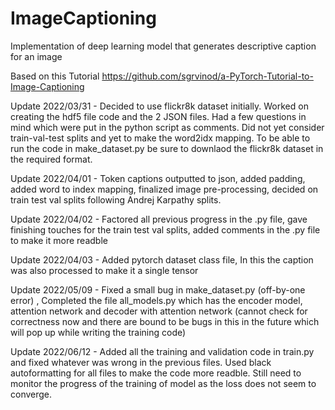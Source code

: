 # ImageCaptioning
Implementation of deep learning model that generates descriptive caption for an image

Based on this Tutorial https://github.com/sgrvinod/a-PyTorch-Tutorial-to-Image-Captioning

Update 2022/03/31 - Decided to use flickr8k dataset initially. Worked on creating the hdf5 file code and the 2 JSON files. Had a few questions in mind which were put in the python script as comments. Did not yet consider train-val-test splits and yet to make the word2idx mapping. To be able to run the code in make_dataset.py be sure to downlaod the flickr8k dataset in the required format.

Update 2022/04/01 - Token captions outputted to json, added padding, added word to index mapping, finalized image pre-processing,
decided on train test val splits following Andrej Karpathy splits.

Update 2022/04/02 - Factored all previous progress in the .py file, gave finishing touches for the train test val splits, added comments in the .py file to make it more readble

Update 2022/04/03 - Added pytorch dataset class file, In this the caption was also processed to make it a single tensor

Update 2022/05/09 - Fixed a small bug in make_dataset.py (off-by-one error) , Completed the file all_models.py which has the encoder model, attention network and decoder with attention network (cannot check for correctness now and there are bound to be bugs in this in the future which will pop up while writing the training code)

Update 2022/06/12 - Added all the training and validation code in train.py and fixed whatever was wrong in the previous files. Used black autoformatting for all files to make the code more readble. Still need to monitor the progress of the training of model as the loss does not seem to converge.  